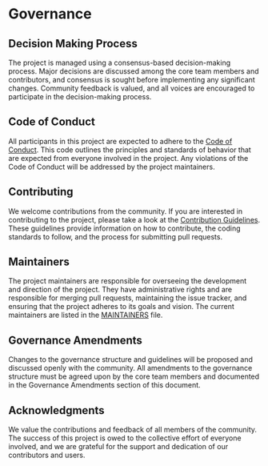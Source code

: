 # Governance

## Decision Making Process

The project is managed using a consensus-based decision-making process. Major decisions are discussed among the core team members and contributors, and consensus is sought before implementing any significant changes. Community feedback is valued, and all voices are encouraged to participate in the decision-making process.

## Code of Conduct

All participants in this project are expected to adhere to the [Code of Conduct](./CODE_OF_CONDUCT.md). This code outlines the principles and standards of behavior that are expected from everyone involved in the project. Any violations of the Code of Conduct will be addressed by the project maintainers.

## Contributing

We welcome contributions from the community. If you are interested in contributing to the project, please take a look at the [Contribution Guidelines](./CONTRIBUTING.md). These guidelines provide information on how to contribute, the coding standards to follow, and the process for submitting pull requests.

## Maintainers

The project maintainers are responsible for overseeing the development and direction of the project. They have administrative rights and are responsible for merging pull requests, maintaining the issue tracker, and ensuring that the project adheres to its goals and vision. The current maintainers are listed in the [MAINTAINERS](./MAINTAINERS.md) file.

## Governance Amendments

Changes to the governance structure and guidelines will be proposed and discussed openly with the community. All amendments to the governance structure must be agreed upon by the core team members and documented in the Governance Amendments section of this document.

## Acknowledgments

We value the contributions and feedback of all members of the community. The success of this project is owed to the collective effort of everyone involved, and we are grateful for the support and dedication of our contributors and users.

